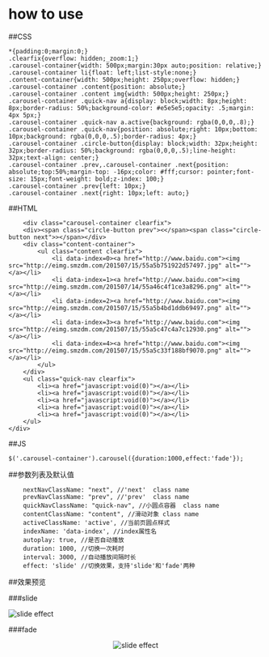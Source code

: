 # how to use

##CSS


    *{padding:0;margin:0;}
    .clearfix{overflow: hidden;_zoom:1;}
    .carousel-container{width: 500px;margin:30px auto;position: relative;}
    .carousel-container li{float: left;list-style:none;}
    .content-container{width: 500px;height: 250px;overflow: hidden;}
    .carousel-container .content{position: absolute;}
    .carousel-container .content img{width: 500px;height: 250px;}
    .carousel-container .quick-nav a{display: block;width: 8px;height: 8px;border-radius: 50%;background-color: #e5e5e5;opacity: .5;margin: 4px 5px;}
    .carousel-container .quick-nav a.active{background: rgba(0,0,0,.8);}
    .carousel-container .quick-nav{position: absolute;right: 10px;bottom: 10px;background: rgba(0,0,0,.5);border-radius: 4px;}
    .carousel-container .circle-button{display: block;width: 32px;height: 32px;border-radius: 50%;background: rgba(0,0,0,.5);line-height: 32px;text-align: center;}
    .carousel-container .prev,.carousel-container .next{position: absolute;top:50%;margin-top: -16px;color: #fff;cursor: pointer;font-size: 15px;font-weight: bold;z-index: 100;}
    .carousel-container .prev{left: 10px;}
    .carousel-container .next{right: 10px;left: auto;}

##HTML

        <div class="carousel-container clearfix">
    	<div><span class="circle-button prev"><</span><span class="circle-button next">></span></div>
    	<div class="content-container">
    		<ul class="content clearfix">
    			<li data-index=0><a href="http://www.baidu.com"><img src="http://eimg.smzdm.com/201507/15/55a5b751922d57497.jpg" alt=""></a></li>
    			<li data-index=1><a href="http://www.baidu.com"><img src="http://eimg.smzdm.com/201507/14/55a46c4f1ce3a8296.png" alt=""></a></li>
    			<li data-index=2><a href="http://www.baidu.com"><img src="http://eimg.smzdm.com/201507/15/55a5b4bd1ddb69497.png" alt=""></a></li>
    			<li data-index=3><a href="http://www.baidu.com"><img src="http://eimg.smzdm.com/201507/15/55a5c47c4a7c12930.png" alt=""></a></li>
    			<li data-index=4><a href="http://www.baidu.com"><img src="http://eimg.smzdm.com/201507/15/55a5c33f188bf9070.png" alt=""></a></li>
    		</ul>
    	</div>
    	<ul class="quick-nav clearfix">
    		<li><a href="javascript:void(0)"></a></li>
    		<li><a href="javascript:void(0)"></a></li>
    		<li><a href="javascript:void(0)"></a></li>
    		<li><a href="javascript:void(0)"></a></li>
    		<li><a href="javascript:void(0)"></a></li>
    	</ul>
    </div>

##JS

    $('.carousel-container').carousel({duration:1000,effect:'fade'});
    
##参数列表及默认值

        nextNavClassName: "next", //'next'  class name
		prevNavClassName: "prev", //'prev'  class name
		quickNavClassName: "quick-nav", //小圆点容器  class name
		contentClassName: "content", //滑动对象 class name
		activeClassName: 'active', //当前页圆点样式
		indexName: 'data-index', //index属性名
		autoplay: true, //是否自动播放
		duration: 1000, //切换一次耗时
		interval: 3000, //自动播放间隔时长
		effect: 'slide' //切换效果，支持'slide'和'fade'两种
		
##效果预览

###slide


<img src="http://d.picphotos.baidu.com/album/s=1000;q=90/sign=63ce693c307adab439d01f43bbe4886d/cf1b9d16fdfaaf5168095bab8a5494eef01f7a38.jpg" alt="slide effect"/>


###fade

<center>
<img src="http://c.picphotos.baidu.com/album/s=1000;q=90/sign=80955c3dedc4b7453094b316ffcc2566/3801213fb80e7becde27d9f5292eb9389b506b21.jpg" alt="slide effect"/>
</center>

